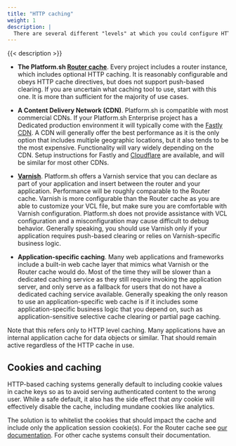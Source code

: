 ```yaml
---
title: "HTTP caching"
weight: 1
description: |
  There are several different "levels" at which you could configure HTTP caching for your site on Platform.sh.  Which one you want to use depends on your specific use case.  You should use only one of these at a time and disable any others. Mixing them together will most likely result in stale and unclearable caches.
---
```


{{< description >}}

* **The Platform.sh [Router cache](/configuration/routes/cache.md)**.  Every project includes a router instance, which includes optional HTTP caching.  It is reasonably configurable and obeys HTTP cache directives, but does not support push-based clearing.  If you are uncertain what caching tool to use, start with this one.  It is more than sufficient for the majority of use cases.

* **A Content Delivery Network (CDN)**.  Platform.sh is compatible with most commercial CDNs.  If your Platform.sh Enterprise project has a Dedicated production environment it will typically come with the [Fastly CDN](/golive/steps/fastly.html).  A CDN will generally offer the best performance as it is the only option that includes multiple geographic locations, but it also tends to be the most expensive.  Functionality will vary widely depending on the CDN.  Setup instructions for Fastly and [Cloudflare](/golive/steps/cloudflare.html) are available, and will be similar for most other CDNs.

* **[Varnish](/configuration/services/varnish.html)**.  Platform.sh offers a Varnish service that you can declare as part of your application and insert between the router and your application.  Performance will be roughly comparable to the Router cache.  Varnish is more configurable than the Router cache as you are able to customize your VCL file, but make sure you are comfortable with Varnish configuration.  Platform.sh does not provide assistance with VCL configuration and a misconfiguration may cause difficult to debug behavior.  Generally speaking, you should use Varnish only if your application requires push-based clearing or relies on Varnish-specific business logic.

* **Application-specific caching**.  Many web applications and frameworks include a built-in web cache layer that mimics what Varnish or the Router cache would do.  Most of the time they will be slower than a dedicated caching service as they still require invoking the application server, and only serve as a fallback for users that do not have a dedicated caching service available.  Generally speaking the only reason to use an application-specific web cache is if it includes some application-specific business logic that you depend on, such as application-sensitive selective cache clearing or partial page caching.

Note that this refers only to HTTP level caching.  Many applications have an internal application cache for data objects or similar.  That should remain active regardless of the HTTP cache in use.

## Cookies and caching

HTTP-based caching systems generally default to including cookie values in cache keys so as to avoid serving authenticated content to the wrong user.  While a safe default, it also has the side effect that *any* cookie will effectively disable the cache, including mundane cookies like analytics.  

The solution is to whitelist the cookies that should impact the cache and include only the application session cookie(s).  For the Router cache see [our documentation](/configuration/routes/cache#cookies).  For other cache systems consult their documentation.
